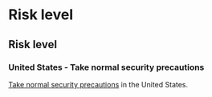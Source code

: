 # Risk level

## Risk level

### United States - Take normal security precautions

[Take normal security precautions](#levels "Risk Levels") in the United States.